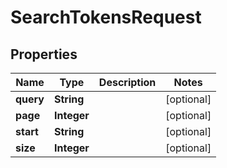 

# SearchTokensRequest


## Properties

| Name | Type | Description | Notes |
|------------ | ------------- | ------------- | -------------|
|**query** | **String** |  |  [optional] |
|**page** | **Integer** |  |  [optional] |
|**start** | **String** |  |  [optional] |
|**size** | **Integer** |  |  [optional] |



